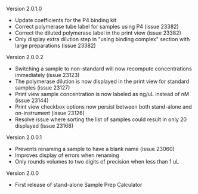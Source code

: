 Version 2.0.1.0
- Update coefficients for the P4 binding kit
- Correct polymerase tube label for samples using P4 (issue 23382)
- Correct the diluted polymerase label in the print view (issue 23382)
- Only display extra dilution step in "using binding complex" section with large preparations (issue 23382)

Version 2.0.0.2
- Switching a sample to non-standard will now recompute concentrations immediately (issue 23123)
- The polymerase dilution is now displayed in the print view for standard samples (issue 23127)
- Print view sample concentration is now labeled as ng/uL instead of nM (issue 23144)
- Print view checkbox options now persist between both stand-alone and on-instrument (issue 23126)
- Resolve issue where sorting the list of samples could result in only 20 displayed (issue 23168)

Version 2.0.0.1
- Prevents renaming a sample to have a blank name (issue 23060)
- Improves display of errors when renaming
- Only rounds volumes to two digits of precision when less than 1 uL

Version 2.0.0
- First release of stand-alone Sample Prep Calculator
